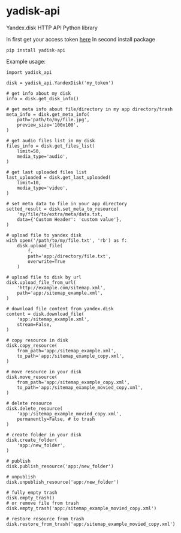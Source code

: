 # yadisk-api
Yandex.disk HTTP API Python library

In first get your access token [here](https://tech.yandex.ru/disk/api/concepts/quickstart-docpage/)
In second install package

    pip install yadisk-api

Example usage:

    import yadisk_api

    disk = yadisk_api.YandexDisk('my_token')

    # get info about my disk
    info = disk.get_disk_info()

    # get meta info about file/directory in my app directory/trash
    meta_info = disk.get_meta_info(
        path='path/to/my/file.jpg',
        preview_size='100x100',
    )

    # get audio files list in my disk
    files_info = disk.get_files_list(
        limit=50,
        media_type='audio',
    )

    # get last uploaded files list
    last_uploaded = disk.get_last_uploaded(
        limit=10,
        media_type='video',
    )

    # set meta data to file in your app directory
    setted_result = disk.set_meta_to_resource(
        'my/file/to/extra/meta/data.txt,
        data={'Custom Header': 'custom value'},
    )

    # upload file to yandex disk
    with open('/path/to/my/file.txt', 'rb') as f:
        disk.upload_file(
            f,
            path='app:/directory/file.txt',
            overwrite=True
        )

    # upload file to disk by url
    disk.upload_file_from_url(
        'http://example.com/sitemap.xml',
        path='app:/sitemap_example.xml',
    )

    # download file content from yandex.disk
    content = disk.download_file(
        'app:/sitemap_example.xml',
        stream=False,
    )

    # copy resource in disk
    disk.copy_resource(
        from_path='app:/sitemap_example.xml',
        to_path='app:/sitemap_example_copy.xml',
    )

    # move resource in your disk
    disk.move_resource(
        from_path='app:/sitemap_example_copy.xml',
        to_path='app:/sitemap_example_movied_copy.xml',
    )

    # delete resource
    disk.delete_resource(
        'app:/sitemap_example_movied_copy.xml',
        permanently=False, # to trash
    )

    # create folder in your disk
    disk.create_folder(
        'app:/new_folder',
    )

    # publish
    disk.publish_resource('app:/new_folder')

    # unpublish
    disk.unpublish_resource('app:/new_folder')

    # fully empty trash
    disk.empty_trash()
    # or remove file from trash
    disk.empty_trash('app:/sitemap_example_movied_copy.xml')

    # restore resource from trash
    disk.restore_from_trash('app:/sitemap_example_movied_copy.xml')
